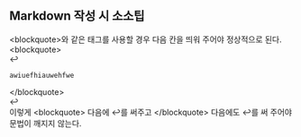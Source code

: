 ## Markdown 작성 시 소소팁
&lt;blockquote&gt;와 같은 태그를 사용할 경우 다음 칸을 띄워 주어야 정상적으로 된다.
<br />
&lt;blockquote&gt;
<br />
↩︎
```angular2html
awiuefhiauwehfwe
```
&lt;/blockquote&gt;
<br />
↩︎
<br />
이렇게 &lt;blockquote&gt; 다음에 ↩︎를 써주고 &lt;/blockquote&gt; 다음에도 ↩︎를 써 주어야 문법이 깨지지 않는다.  